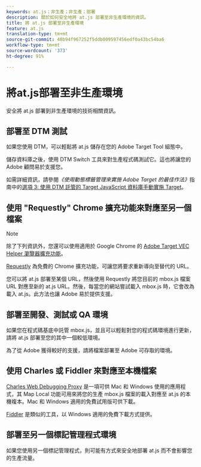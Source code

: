```yaml
---
keywords: at.js；非生產；非生產；部署
description: 關於如何安全地將 at.js 部署至非生產環境的資訊。
title: 將 at.js 部署至非生產環境
feature: at.js
translation-type: tm+mt
source-git-commit: 48b94f967252f5ddb009597456edf0a43bc54ba6
workflow-type: tm+mt
source-wordcount: '373'
ht-degree: 91%

---
```



# 將at.js部署至非生產環境

安全將 at.js 部署到非生產環境的技術相關資訊。

## 部署至 DTM 測試

如果您使用 DTM，可以輕鬆將 at.js 儲存在您的 Adobe Target Tool 組態中。

儲存資料庫之後，使用 DTM Switch 工具來對生產程式碼測試它。這也將讓您的 Adobe 顧問易於支援您。

如需詳細資訊，請參閱&#x200B;*《使用動態標籤管理來實施 Adobe Target 的最佳作法》*&#x200B;指南中的[選項 3: 使用 DTM 託管的 Target JavaScript 資料庫手動實施 Target](https://experienceleague.adobe.com/docs/dtm/implementing/target/add-target/t-implementing-target-manually-js-hosted-dtm.html)。

## 使用 &quot;Requestly&quot; Chrome 擴充功能來對應至另一個檔案

>[!NOTE]
>
>除了下列資訊外，您還可以使用適用於 Google Chrome 的 [Adobe Target VEC Helper 瀏覽器擴充功能](/help/c-experiences/c-visual-experience-composer/r-troubleshoot-composer/vec-helper-browser-extension.md)。

[Requestly](https://chrome.google.com/webstore/detail/requestly/mdnleldcmiljblolnjhpnblkcekpdkpa?hl=en) 為免費的 Chrome 擴充功能，可讓您將要求重新導向至替代的 URL。

您可以將 at.js 部署至某個 URL，然後使用 Requestly 將您目前的 mbox.js 檔案 URL 對應至新的 at.js URL。然後，每當您的網站嘗試載入 mbox.js 時，它會改為載入 at.js。此方法也讓 Adobe 易於提供支援。

## 部署至開發、測試或 QA 環境

如果您在程式碼基底中託管 mbox.js，並且可以輕鬆對您的程式碼環境進行更新，請將 at.js 部署至您的其中一個較低環境。

為了從 Adobe 獲得較好的支援，請將檔案部署至 Adobe 可存取的環境。

## 使用 Charles 或 Fiddler 來對應至本機檔案

[Charles Web Debugging Proxy](https://www.charlesproxy.com/) 是一項可供 Mac 和 Windows 使用的應用程式，其 Map Local 功能可用來將您的生產 mbox.js 檔案的載入對應至 at.js 的本機複本。Mac 和 Windows 適用的免費試用版可供下載。

[Fiddler](https://www.telerik.com/fiddler) 是類似的工具，以 Windows 適用的免費下載方式提供。

## 部署至另一個標記管理程式環境

如果您使用另一個標記管理程式，則可能有方式來安全地部署 at.js 而不會影響您的生產流量。